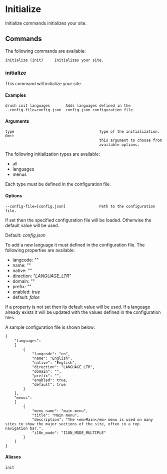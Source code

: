 # Initialize

Initialize commands initializes your site.

## Commands

The following commands are available:

```
initialize (init)     Initializes your site.
```

### initialize

This command will initialize your site.

#### Examples

```
drush init languages       Adds languages defined in the
--config-file=config.json  config.json configuration file.
```

#### Arguments

```
type                                      Type of the initialization. Omit
                                          this argument to choose from
                                          available options.
```

The following initialization types are available:

* all
* languages
* menus

Each type must be defined in the configuration file.

#### Options

```
--config-file=[config.json]               Path to the configuration file.
```

If set then the specified configuration file will be loaded. Otherwise the
default value will be used.

Default: _config.json_

To add a new language it must defined in the configuration file. The following
properties are available:

* langcode: _""_
* name: _""_
* native: _""_
* direction: _"LANGUAGE_LTR"_
* domain: _""_
* prefix: _""_
* enabled: _true_
* default: _false_

If a property is not set then its default value will be used. If a language
already exists it will be updated with the values defined in the configuration
files.

A sample configuration file is shown below:

```
{
	"languages":
	[
		{
			"langcode": "en",
			"name": "English",
			"native": "English",
			"direction": "LANGUAGE_LTR",
			"domain": "",
			"prefix": "",
			"enabled": true,
			"default": true
		}
	],
	"menus":
	[
		{
			"menu_name": "main-menu",
			"title": "Main menu",
			"description": "The <em>Main</em> menu is used on many sites to show the major sections of the site, often in a top navigation bar.",
			"i18n_mode": "I18N_MODE_MULTIPLE"
		}
	]
}
```

#### Aliases

```
init
```
